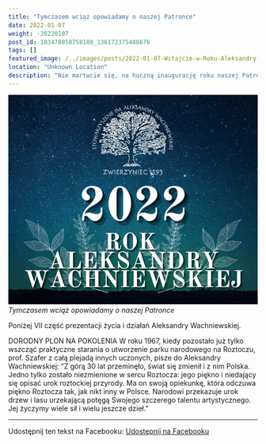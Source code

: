 ```yaml
---
title: "Tymczasem wciąż opowiadamy o naszej Patronce"
date: 2022-01-07
weight: -20220107
post_id: 103478058758108_136172375488676
tags: []
featured_image: /../images/posts/2022-01-07-Witajcie-w-Roku-Aleksandry-Wachniewskiej.jpg
location: "Unknown Location"
description: "Nie martwcie się, na huczną inaugurację roku naszej Patronki przyjdzie pora na wiosnę!..."
---
```


![Tymczasem wciąż opowiadamy o naszej Patronce](/images/posts/2022-01-07-Witajcie-w-Roku-Aleksandry-Wachniewskiej.jpg)
*Tymczasem wciąż opowiadamy o naszej Patronce*


Poniżej VII część prezentacji życia i działań Aleksandry Wachniewskiej.

DORODNY PLON NA POKOLENIA
W roku 1967, kiedy pozostało już tylko wszcząć praktyczne starania o utworzenie parku narodowego na Roztoczu, prof.  Szafer z całą plejadą innych uczonych, pisze do Aleksandry Wachniewskiej:
“Z górą 30 lat przeminęło,
świat się zmienił i z nim Polska.
Jedno tylko zostało niezmienione
w sercu Roztocza:
jego piękno i niedający się opisać
urok roztockiej przyrody.
Ma on swoją opiekunkę,
która odczuwa piękno Roztocza tak,
jak nikt inny w Polsce.
Narodowi przekazuje urok drzew i lasu
urzekającą potęgą
Swojego szczerego talentu artystycznego.
Jej życzymy wiele sił i wielu jeszcze dzieł.”


---

Udostępnij ten tekst na Facebooku:
[Udostępnij na Facebooku](https://www.facebook.com/sharer/sharer.php?u=https://stowarzyszeniewachniewskiej.pl/posts/Witajcie-w-Roku-Aleksandry-Wachniewskiej)

<script type="application/ld+json">
{
  "@context": "https://schema.org",
  "@type": "BlogPosting",
  "headline": "Tymczasem wciąż opowiadamy o naszej Patronce",
  "datePublished": "2022-01-07",
  "dateModified": "2022-01-07",
  "author": {
    "@type": "Organization",
    "name": "Stowarzyszenie Wachniewskiej"
  },
  "publisher": {
    "@type": "Organization",
    "name": "Stowarzyszenie im. Aleksandry Wachniewskiej",
    "logo": {
      "@type": "ImageObject",
      "url": "https://stowarzyszeniewachniewskiej.pl/images/logo/logo.svg"
    }
  },
  "mainEntityOfPage": {
    "@type": "WebPage",
    "@id": "https://stowarzyszeniewachniewskiej.pl/posts/Witajcie-w-Roku-Aleksandry-Wachniewskiej"
  },
  "image": {
    "@type": "ImageObject",
    "url": "https://stowarzyszeniewachniewskiej.pl/images/posts/2022-01-07-Witajcie-w-Roku-Aleksandry-Wachniewskiej.jpg"
  },
  "articleSection": "Dziedzictwo Kulturowe i Zabytki",
  "keywords": "",
  "wordCount": 199,
  "articleBody": "Nie martwcie się, na huczną inaugurację roku naszej Patronki przyjdzie pora na wiosnę! \n\nPierwsze miesiące 2022 roku przeznaczamy na przygotowania i w związku z tym zapraszamy 14 stycznia na spotkanie otwarte. Przedstawimy plan obchodów i nasze obecne inicjatywy. Jeśli chcecie dołączyć do naszego Stowarzyszenia, włączyć się w organizację Roku Aleksandry Wachniewskiej lub w inne nasze akcje, serdecznie zapraszamy! Szczegóły wkrótce!\n\nTymczasem wciąż opowiadamy o naszej Patronce. Poniżej VII część prezentacji życia i działań Aleksandry Wachniewskiej. \n\nDORODNY PLON NA POKOLENIA\nW roku 1967, kiedy pozostało już tylko wszcząć praktyczne starania o utworzenie parku narodowego na Roztoczu, prof.  Szafer z całą plejadą innych uczonych, pisze do Aleksandry Wachniewskiej: \n“Z górą 30 lat przeminęło, \nświat się zmienił i z nim Polska.\nJedno tylko zostało niezmienione\nw sercu Roztocza:\njego piękno i niedający się opisać\nurok roztockiej przyrody.\nMa on swoją opiekunkę,\nktóra odczuwa piękno Roztocza tak,\njak nikt inny w Polsce.\nNarodowi przekazuje urok drzew i lasu\nurzekającą potęgą\nSwojego szczerego talentu artystycznego.\nJej życzymy wiele sił i wielu jeszcze dzieł.” (cdn.)\n\nPoprzednie części:\nAleksandra Wachniewska, malarka Roztocza:\n[https://www.facebook.com/stoawach/posts/126791469760100](https://www.facebook.com/stoawach/posts/126791469760100)\nDzieciństwo Oli pośród lasów:\n[https://www.facebook.com/stoawach/posts/127410566364857](https://www.facebook.com/stoawach/posts/127410566364857)\nStudia Sztuk Pięknych i kreacje Aleksandry:\n[https://www.facebook.com/stoawach/posts/128044452968135](https://www.facebook.com/stoawach/posts/128044452968135)\nDorobek Malarki:\n[https://www.facebook.com/stoawach/posts/129793726126541](https://www.facebook.com/stoawach/posts/129793726126541)\nOsobowa dojrzałość twórcza:\n[https://www.facebook.com/stoawach/posts/131324862640094](https://www.facebook.com/stoawach/posts/131324862640094)\nJasny cel przeznaczenia:\n[https://www.facebook.com/stoawach/posts/133006222471958](https://www.facebook.com/stoawach/posts/133006222471958)",
  "description": "Odkryj piękno Zwierzyńca i jego zabytki."
}
</script>
<script type="application/ld+json">
{
  "@context": "https://schema.org",
  "@type": "BreadcrumbList",
  "itemListElement": [
    {
      "@type": "ListItem",
      "position": 1,
      "name": "Home",
      "item": "https://stowarzyszeniewachniewskiej.pl"
    },
    {
      "@type": "ListItem",
      "position": 2,
      "name": "posts",
      "item": "https://stowarzyszeniewachniewskiej.pl/posts"
    },
    {
      "@type": "ListItem",
      "position": 3,
      "name": "Tymczasem wciąż opowiadamy o naszej Patronce",
      "item": "https://stowarzyszeniewachniewskiej.pl/posts/Witajcie-w-Roku-Aleksandry-Wachniewskiej"
    }
  ]
}
</script>
